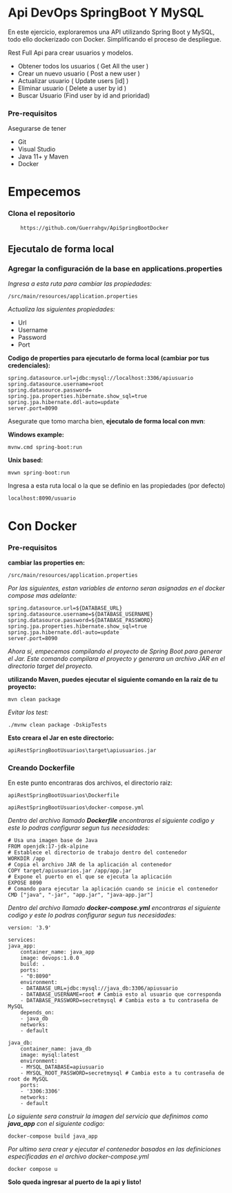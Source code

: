 # Api DevOps SpringBoot Y MySQL

En este ejercicio, exploraremos una API utilizando Spring Boot y MySQL, todo ello dockerizado con Docker. Simplificando el proceso de despliegue.

Rest Full Api para crear usuarios y modelos. 
 
* Obtener todos los usuarios ( Get All the user    )
* Crear un nuevo usuario     ( Post a new user     )
* Actualizar usuario         ( Update users [id]   )
* Eliminar usuario           ( Delete a user by id )
* Buscar Usuario             (Find user by id and prioridad)

### Pre-requisitos   
Asegurarse de tener

* Git
* Visual Studio
* Java 11+ y Maven
* Docker

# Empecemos

### Clona el repositorio
        https://github.com/Guerrahgv/ApiSpringBootDocker


## Ejecutalo de forma local

### Agregar la configuración de la base en applications.properties 

*Ingresa a esta ruta para cambiar las propiedades:* 

    /src/main/resources/application.properties


*Actualiza las siguientes propiedades:*

* Url
* Username 
* Password
* Port

**Codigo de properties para ejecutarlo de forma local (cambiar por tus credenciales):**

    spring.datasource.url=jdbc:mysql://localhost:3306/apiusuario
    spring.datasource.username=root
    spring.datasource.password=
    spring.jpa.properties.hibernate.show_sql=true
    spring.jpa.hibernate.ddl-auto=update
    server.port=8090



Asegurate que tomo marcha bien, **ejecutalo de forma local con mvn**:

**Windows example:**

    mvnw.cmd spring-boot:run

**Unix based:**

    mvwn spring-boot:run 

Ingresa a esta ruta local o la que se definio en las propiedades (por defecto)

    localhost:8090/usuario


# Con Docker 

### Pre-requisitos   

**cambiar las properties en:** 

    /src/main/resources/application.properties

*Por las siguientes, estan variables de entorno seran asignadas en el docker compose mas adelante:*

    spring.datasource.url=${DATABASE_URL}
    spring.datasource.username=${DATABASE_USERNAME}
    spring.datasource.password=${DATABASE_PASSWORD}
    spring.jpa.properties.hibernate.show_sql=true
    spring.jpa.hibernate.ddl-auto=update
    server.port=8090

*Ahora si, empecemos compilando el proyecto de Spring Boot para generar el Jar.  Este comando compilara el proyecto y generara un archivo JAR en el directorio target del proyecto.*

**utilizando Maven, puedes ejecutar el siguiente comando en la raíz de tu proyecto:**

    mvn clean package

*Evitar los test:*

    ./mvnw clean package -DskipTests

**Esto creara el Jar en este directorio:**

    apiRestSpringBootUsuarios\target\apiusuarios.jar

### Creando Dockerfile

En este punto encontraras dos archivos, el directorio raiz:

    apiRestSpringBootUsuarios\Dockerfile

    apiRestSpringBootUsuarios\docker-compose.yml

*Dentro del archivo llamado **Dockerfile** encontraras el siguiente codigo y este lo podras configurar segun tus necesidades:*

    # Usa una imagen base de Java
    FROM openjdk:17-jdk-alpine
    # Establece el directorio de trabajo dentro del contenedor
    WORKDIR /app
    # Copia el archivo JAR de la aplicación al contenedor
    COPY target/apiusuarios.jar /app/app.jar
    # Expone el puerto en el que se ejecuta la aplicación
    EXPOSE 8090
    # Comando para ejecutar la aplicación cuando se inicie el contenedor
    CMD ["java", "-jar", "app.jar", "java-app.jar"]

*Dentro del archivo llamado **docker-compose.yml** encontraras el siguiente codigo y este lo podras configurar segun tus necesidades:*

    version: '3.9'

    services:
    java_app:
        container_name: java_app
        image: devops:1.0.0
        build: .
        ports:
        - "0:8090"
        environment:
        - DATABASE_URL=jdbc:mysql://java_db:3306/apiusuario
        - DATABASE_USERNAME=root # Cambia esto al usuario que corresponda
        - DATABASE_PASSWORD=secretmysql # Cambia esto a tu contraseña de MySQL
        depends_on:
        - java_db
        networks:
        - default

    java_db:
        container_name: java_db
        image: mysql:latest
        environment:
        - MYSQL_DATABASE=apiusuario
        - MYSQL_ROOT_PASSWORD=secretmysql # Cambia esto a tu contraseña de root de MySQL
        ports:
        - '3306:3306'
        networks:
        - default

*Lo siguiente sera construir la imagen del servicio que definimos como **java_app** con el siguiente codigo:*

    docker-compose build java_app  

*Por ultimo sera crear y ejecutar el contenedor basados en las definiciones especificadas en el archivo docker-compose.yml*

    docker compose u

**Solo queda ingresar al puerto de la api y listo!**